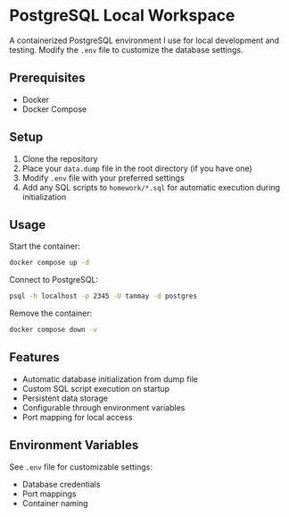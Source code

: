 # PostgreSQL Local Workspace

A containerized PostgreSQL environment I use for local development and testing.
Modify the `.env` file to customize the database settings.

## Prerequisites

- Docker
- Docker Compose

## Setup

1. Clone the repository
2. Place your `data.dump` file in the root directory (if you have one)
3. Modify `.env` file with your preferred settings
4. Add any SQL scripts to `homework/*.sql` for automatic execution during initialization

## Usage

Start the container:
```bash
docker compose up -d
```

Connect to PostgreSQL:
```bash
psql -h localhost -p 2345 -U tanmay -d postgres
```

Remove the container:
```bash
docker compose down -v
```

## Features

- Automatic database initialization from dump file
- Custom SQL script execution on startup
- Persistent data storage
- Configurable through environment variables
- Port mapping for local access

## Environment Variables

See `.env` file for customizable settings:
- Database credentials
- Port mappings
- Container naming